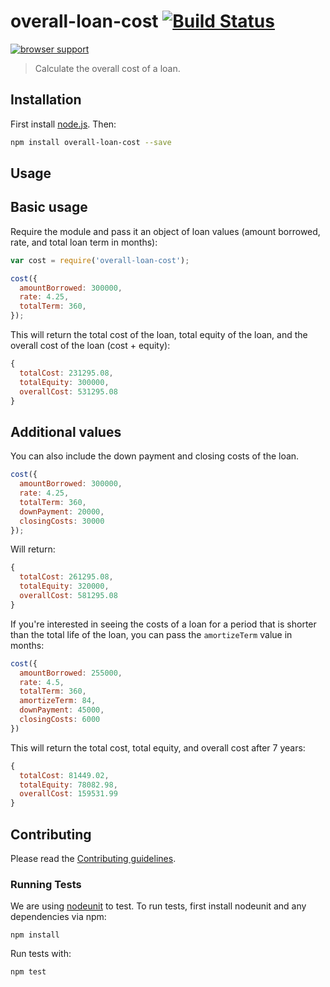 # overall-loan-cost [![Build Status](https://secure.travis-ci.org/cfpb/overall-loan-cost.png?branch=master)](http://travis-ci.org/cfpb/overall-loan-cost)

[![browser support](https://ci.testling.com/cfpb/overall-loan-cost.png)
](https://ci.testling.com/cfpb/overall-loan-cost)

> Calculate the overall cost of a loan.

## Installation

First install [node.js](http://nodejs.org/). Then:

```sh
npm install overall-loan-cost --save
```

## Usage

## Basic usage

Require the module and pass it an object of loan values (amount borrowed, rate, and total loan term in months):

```javascript
var cost = require('overall-loan-cost');

cost({
  amountBorrowed: 300000,
  rate: 4.25,
  totalTerm: 360,
});
```

This will return the total cost of the loan, total equity of the loan, and the overall cost of the loan (cost + equity):

```javascript
{ 
  totalCost: 231295.08,
  totalEquity: 300000,
  overallCost: 531295.08 
}
```

## Additional values

You can also include the down payment and closing costs of the loan.

```javascript
cost({
  amountBorrowed: 300000,
  rate: 4.25,
  totalTerm: 360,
  downPayment: 20000,
  closingCosts: 30000
});
```

Will return:

```javascript
{ 
  totalCost: 261295.08,
  totalEquity: 320000,
  overallCost: 581295.08 
}
```

If you're interested in seeing the costs of a loan for a period that is shorter than the total life of the loan, you can pass the `amortizeTerm` value in months:

```javascript
cost({
  amountBorrowed: 255000,
  rate: 4.5,
  totalTerm: 360,
  amortizeTerm: 84,
  downPayment: 45000,
  closingCosts: 6000
})
```

This will return the total cost, total equity, and overall cost after 7 years:

```javascript
{
  totalCost: 81449.02,
  totalEquity: 78082.98,
  overallCost: 159531.99
}
```

## Contributing

Please read the [Contributing guidelines](CONTRIBUTING.md).

### Running Tests

We are using [nodeunit](https://github.com/caolan/nodeunit) to test. To run tests, first install nodeunit and any dependencies via npm:

```
npm install
```

Run tests with:

```
npm test
```
